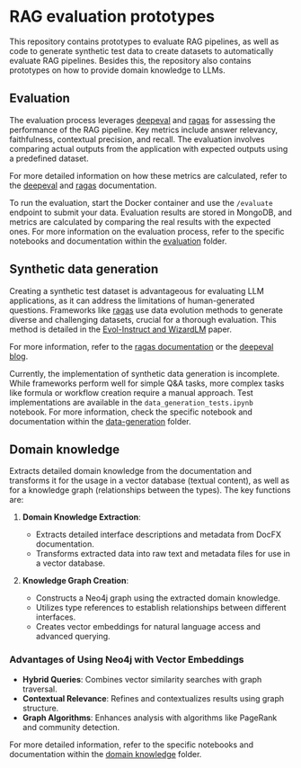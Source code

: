 # RAG evaluation prototypes

This repository contains prototypes to evaluate RAG pipelines, as well as code to generate synthetic test data to create datasets to automatically evaluate RAG pipelines. Besides this, the repository also contains prototypes on how to provide domain knowledge to LLMs.

## Evaluation
   
The evaluation process leverages [deepeval](https://github.com/confident-ai/deepeval) and [ragas](https://github.com/explodinggradients/ragas) for assessing the performance of the RAG pipeline. Key metrics include answer relevancy, faithfulness, contextual precision, and recall. The evaluation involves comparing actual outputs from the application with expected outputs using a predefined dataset.  
   
For more detailed information on how these metrics are calculated, refer to the [deepeval](https://docs.confident-ai.com/docs/metrics-introduction) and [ragas](https://docs.ragas.io/en/stable/concepts/metrics/index.html) documentation.  
   
To run the evaluation, start the Docker container and use the `/evaluate` endpoint to submit your data. Evaluation results are stored in MongoDB, and metrics are calculated by comparing the real results with the expected ones. For more information on the evaluation process, refer to the specific notebooks and documentation within the [evaluation](./evaluation/) folder.

## Synthetic data generation
   
Creating a synthetic test dataset is advantageous for evaluating LLM applications, as it can address the limitations of human-generated questions. Frameworks like [ragas](https://docs.ragas.io/en/stable/concepts/testset_generation.html#why-synthetic-test-data) use data evolution methods to generate diverse and challenging datasets, crucial for a thorough evaluation. This method is detailed in the [Evol-Instruct and WizardLM](https://arxiv.org/pdf/2304.12244) paper.  
   
For more information, refer to the [ragas documentation](https://docs.ragas.io/en/stable/concepts/testset_generation.html#how-does-ragas-differ-in-test-data-generation) or the [deepeval blog](https://www.confident-ai.com/blog/the-definitive-guide-to-synthetic-data-generation-using-llms).  
   
Currently, the implementation of synthetic data generation is incomplete. While frameworks perform well for simple Q&A tasks, more complex tasks like formula or workflow creation require a manual approach. Test implementations are available in the `data_generation_tests.ipynb` notebook. For more information, check the specific notebook and documentation within the [data-generation](./data-generation/) folder.


## Domain knowledge

Extracts detailed domain knowledge from the documentation and transforms it for the usage in a vector database (textual content), as well as for a knowledge graph (relationships between the types). The key functions are:

1. **Domain Knowledge Extraction**:  
   - Extracts detailed interface descriptions and metadata from DocFX documentation.  
   - Transforms extracted data into raw text and metadata files for use in a vector database.  
   
2. **Knowledge Graph Creation**:  
   - Constructs a Neo4j graph using the extracted domain knowledge.  
   - Utilizes type references to establish relationships between different interfaces.  
   - Creates vector embeddings for natural language access and advanced querying.  
   
### Advantages of Using Neo4j with Vector Embeddings  
- **Hybrid Queries**: Combines vector similarity searches with graph traversal.  
- **Contextual Relevance**: Refines and contextualizes results using graph structure.  
- **Graph Algorithms**: Enhances analysis with algorithms like PageRank and community detection.  
   
For more detailed information, refer to the specific notebooks and documentation within the [domain knowledge](./domain-knowledge/) folder.
